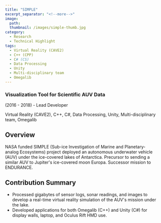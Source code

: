```yaml
---
title: "SIMPLE"
excerpt_separator: "<!--more-->"
image:
  path: 
  thumbnail: /images/simple-thumb.jpg
category:
  - Research
  - Technical Highlight
tags:
  - Virtual Reality (CAVE2)
  - C++ (CPP)
  - C# (CS)
  - Data Processing
  - Unity
  - Multi-disciplinary team
  - Omegalib
---
```

### Visualization Tool for Scientific AUV Data

(2016 - 2018) - Lead Developer

Virtual Reality (CAVE2), C++, C#, Data Processing, Unity, Multi-disciplinary team, Omegalib

<!--more--> 

## Overview
NASA funded SIMPLE (Sub-ice Investigation of Marine and Planetary-analog Ecosystems) project deployed an autonomous underwater vehicle (AUV) under the ice-covered lakes of Antarctica. Precursor to sending a similar AUV to Jupiter's ice-covered moon Europa. Successor mission to ENDURANCE.


## Contribution Summary
 * Processed gigabytes of sensor logs, sonar readings, and images to develop a real-time virtual reality simulation of the AUV's mission under the lake.
 * Developed applications for both Omegalib (C++) and Unity (C#) for display walls, laptop, and Oculus Rift HMD use.
